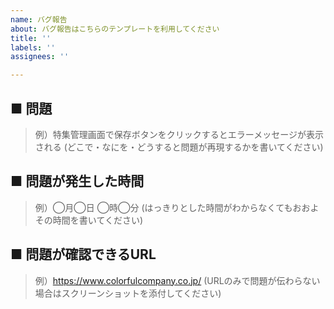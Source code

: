```yaml
---
name: バグ報告
about: バグ報告はこちらのテンプレートを利用してください
title: ''
labels: ''
assignees: ''

---
```


## ■ 問題
> 例）特集管理画面で保存ボタンをクリックするとエラーメッセージが表示される
> (どこで・なにを・どうすると問題が再現するかを書いてください)

## ■ 問題が発生した時間
> 例）◯月◯日 ◯時◯分
> (はっきりとした時間がわからなくてもおおよその時間を書いてください)

## ■ 問題が確認できるURL
> 例）https://www.colorfulcompany.co.jp/
> (URLのみで問題が伝わらない場合はスクリーンショットを添付してください)
